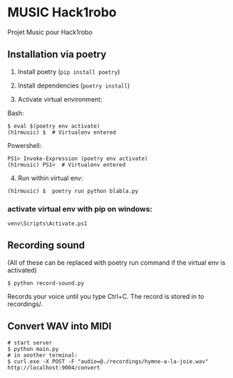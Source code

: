 # MUSIC Hack1robo

Projet Music pour Hack1robo

## Installation via poetry

1. Install poetry (`pip install poetry`)

2. Install dependencies (`poetry install`)

3. Activate virtual environment:

Bash:

```
$ eval $(poetry env activate)
(h1rmusic) $  # Virtualenv entered
```

Powershell:

```
PS1> Invoke-Expression (poetry env activate)
(h1rmusic) PS1>  # Virtualenv entered
```

4. Run within virtual env:

```
(h1rmusic) $  poetry run python blabla.py
```

### activate virtual env with pip on windows:

```
venv\Scripts\Activate.ps1

```

## Recording sound

(All of these can be replaced with poetry run command if the virtual env is activated)

```
$ python record-sound.py
```

Records your voice until you type Ctrl+C. The record is stored in to recordings/.

## Convert WAV into MIDI

```
# start server
$ python main.py
# in another terminal:
$ curl.exe -X POST -F "audio=@./recordings/hymne-a-la-joie.wav" http://localhost:9004/convert
```

